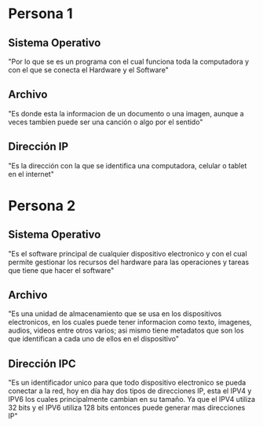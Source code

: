 # Persona 1

## Sistema Operativo
"Por lo que se es un programa con el cual funciona toda la computadora y con el que se conecta el Hardware y el Software"

## Archivo
"Es donde esta la informacion de un documento o una imagen, aunque a veces tambien puede ser una canción o algo por el sentido"

## Dirección IP
"Es la dirección con la que se identifica una computadora, celular o tablet en el internet"

# Persona 2

## Sistema Operativo 
"Es el software principal de cualquier dispositivo electronico y con el cual permite gestionar los recursos del hardware para las operaciones y tareas que tiene que hacer el software"

## Archivo
"Es una unidad de almacenamiento que se usa en los dispositivos electronicos, en los cuales puede tener informacion como texto, imagenes, audios, videos entre otros varios; asi mismo tiene metadatos que son los que identifican a cada uno de ellos en el dispositivo"

## Dirección IPC
"Es un identificador unico para que todo dispositivo electronico se pueda conectar a la red, hoy en día hay dos tipos de direcciones IP, esta el IPV4 y IPV6 los cuales principalmente cambian en su tamaño. Ya que el IPV4 utiliza 32 bits y el IPV6 utiliza 128 bits entonces puede generar mas direcciones IP"